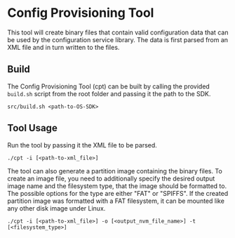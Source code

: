 # Config Provisioning Tool

This tool will create binary files that contain valid
configuration data that can be used by the configuration service library.
The data is first parsed from an XML file and in turn written to the files.

## Build

The Config Provisioning Tool (cpt) can be built by calling the provided
``build.sh`` script from the root folder and passing it the path to the SDK.

 ```shell
 src/build.sh <path-to-OS-SDK>
 ```

## Tool Usage

Run the tool by passing it the XML file to be parsed.

```shell
./cpt -i [<path-to-xml_file>]
```

The tool can also generate a partition image containing the binary files.
To create an image file, you need to additionally specify the desired output
image name and the filesystem type, that the image should be formatted to. The
possible options for the type are either "FAT" or "SPIFFS".
If the created partition image was formatted with a FAT filesystem, it can be
mounted like any other disk image under Linux.

```shell
./cpt -i [<path-to-xml_file>] -o [<output_nvm_file_name>] -t [<filesystem_type>]
```
